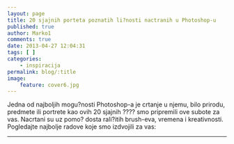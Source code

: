 ```yaml
---
layout: page
title: 20 sjajnih porteta poznatih li?nosti nactranih u Photoshop-u
published: true
author: Marko1
comments: true
date: 2013-04-27 12:04:31
tags: [ ]
categories:
    - inspiracija
permalink: blog/:title
image:
    feature: cover6.jpg
---
```

Jedna od najboljih mogu?nosti Photoshop-a je crtanje u njemu, bilo prirodu, predmete ili portrete kao ovih 20 sjajnih ???? smo pripremili ove subote za vas. Nacrtani su uz pomo? dosta rali?itih brush-eva, vremena i kreativnosti. Pogledajte najbolje radove koje smo izdvojili za vas:

* * *

  

  

  

  

  

  

  

  

  

  

  

  

  

  

  

  

  

  

  

  